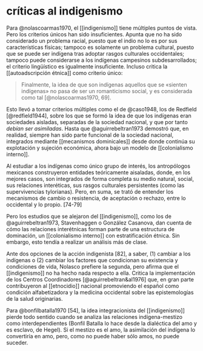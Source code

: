 # críticas al indigenismo
<!--crítica de Nolasco-->
Para @nolascoarmas1970, el [[indigenismo]] tiene múltiples puntos de vista. Pero los criterios únicos han sido insuficientes. Apunta que no ha sido considerado un problema racial, puesto que el indio no lo es por sus características físicas; tampoco es solamente un problema cultural, puesto que se puede ser indígena tras adoptar rasgos culturales occidentales; tampoco puede considerarse a los indígenas campesinos subdesarrollados; el criterio lingüístico es igualmente insuficiente. Incluso critica la [[autoadscripción étnica]] como criterio único:

> Finalmente, la idea de que son indígenas aquellos que se «sienten indígenas» no pasa de ser un romanticismo social, y es considerada como tal [@nolascoarmas1970, 69].

Esto llevó a tomar criterios múltiples como el de @caso1948, los de Redfield [@redfield1944], sobre los que se formó la idea de que los indígenas eran sociedades aisladas, separadas de la sociedad nacional, y que por tanto *debían ser asimiladas*. Hasta que @aguirrebeltran1973 demostró que, en realidad, siempre han sido parte funcional de la sociedad nacional, integrados mediante [[mecanismos dominicales]] desde donde continúa su explotación y sujeción económica, ahora bajo un modelo de [[colonialismo interno]].

Al estudiar a los indígenas como único grupo de interés, los antropólogos mexicanos construyeron entidades teóricamente aisaladas, donde, en los mejores casos, son integrados de forma completa su medio natural, social, sus relaciones interéticas, sus rasgos culturales persistentes (como las supervivencias tylorianas). Pero, en suma, se trató de entender los mecanismos de cambio o resistencia, de aceptación o rechazo, entre lo occidental y lo propio. [74-79]

Pero los estudios que se alejaron del [[indigenismo]], como los de @aguirrebeltran1973, Stavenhaggen o González Casanova, dan cuenta de cómo las relaciones interétnicas forman parte de una estructura de dominación, un [[colonialismo interno]] con estratificación étnica. Sin embargo, esto tendía a realizar un análisis más de clase.

Ante dos opciones de la acción indigenista [82], a saber, (1) cambiar a los indígenas o (2) cambiar los factores que condicionan su existencia y condiciones de vida, Nolasco prefiere la segunda, pero afirma que el [[indigenismo]] no ha hecho nada respecto a ella. Critica la implementación de los Centros Coordinadores [@aguirrebeltran&al1976] que, en gran parte contribuyeron al [[etnocidio]] nacional promoviendo el español como condición alfabetizadora y la medicina occidental sobre las epistemologías de la salud originarias.

<!--Crítica de Bonfil-->

Para @bonfilbatalla1970 [54], la idea integracionista del [[indigenismo]] pierde todo sentido cuando se analiza las relaciones indígena-mestizo como interdependientes (Bonfil Batalla lo hace desde la dialéctica del amo y es esclavo, de Hegel). Si el mestizo es el amo, la asimilación del indígena lo convertiría en amo, pero, como no puede haber sólo amos, no puede suceder.
